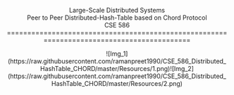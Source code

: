 <p align="center">Large-Scale Distributed Systems</br>Peer to Peer Distributed-Hash-Table based on Chord Protocol</br>CSE 586
==========================================================================================

<p align="center">![Img_1](https://raw.githubusercontent.com/ramanpreet1990/CSE_586_Distributed_HashTable_CHORD/master/Resources/1.png)![Img_2](https://raw.githubusercontent.com/ramanpreet1990/CSE_586_Distributed_HashTable_CHORD/master/Resources/2.png)
